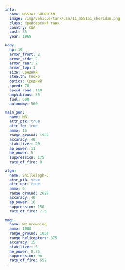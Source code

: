 ```yaml
---
info:
  name: M551A1 SHERIDAN
  image: /img/vehicle/tank/usa/11_m551a1_sheridan.png
  class: Крейсерский танк
  country: США
  cost: 35
  year: 1968

body:
  hp: 10
  armor_front: 2
  armor_side: 2
  armor_rear: 2
  armor_top: 1
  size: Средний
  stealth: Плохо
  optics: Средний
  speed: 70
  speed_road: 110
  amphibious: 35
  fuel: 600
  autonomy: 560

main_gun:
  name: M81
  attr_ptk: true
  attr_fg: true
  ammo: 15
  range_ground: 1925
  accuracy: 40
  stabilizer: 20
  ap_power: 11
  he_power: 5
  suppression: 175
  rate_of_fire: 8

atgm:
  name: Shillelagh-C
  attr_ptk: true
  attr_upr: true
  ammo: 6
  range_ground: 2625
  accuracy: 40
  ap_power: 16
  suppression: 150
  rate_of_fire: 7.5

mmg:
  name: M2 Browning
  ammo: 1000
  range_ground: 1050
  range_helicopters: 875
  accuracy: 15
  stabilizer: 5
  he_power: 0.75
  suppression: 90
  rate_of_fire: 652
---
```

